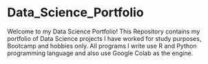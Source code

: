 # Data_Science_Portfolio

Welcome to my Data Science Portfolio!
This Repository contains my portfolio of Data Science projects I have worked for study purposes, Bootcamp and hobbies only. All programs I write use R and Python programming language and also use Google Colab as the engine.

